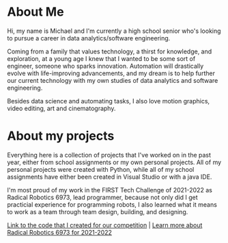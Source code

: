 # About Me
Hi, my name is Michael and I'm currently a high school senior who's looking to pursue a career in data analytics/software engineering.

Coming from a family that values technology, a thirst for knowledge, and exploration, at a young age I knew that I wanted to be some sort of engineer, someone who sparks innovation. Automation will drastically evolve with life-improving advancements, and my dream is to help further our current technology with my own studies of data analytics and software engineering.

Besides data science and automating tasks, I also love motion graphics, video editing, art and cinematography.

# About my projects
Everything here is a collection of projects that I've worked on in the past year, either from school assignments or my own personal projects. All of my personal projects were created with Python, while all of my school assignments have either been created in Visual Studio or with a java IDE.

I'm most proud of my work in the FIRST Tech Challenge of 2021-2022 as Radical Robotics 6973, lead programmer, because not only did I get practicial experience for programming robots, I also learned what it means to work as a team through team design, building, and designing. 

[Link to the code that I created for our competition](https://github.com/anim-osity/Collection-Of-Projects-By-Michael-Fadare/tree/main/Radical%20Robotics%20Code%20for%202021-2022) | [Learn more about Radical Robotics 6973 for 2021-2022](https://www.firstinspires.org/team-event-search#type=teams&sort=name&keyword=6973&programs=FLLJR,FLL,FTC,FRC&year=2021)
